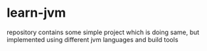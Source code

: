 # learn-jvm
repository contains some simple project which is doing same, but implemented using different jvm languages and build tools
